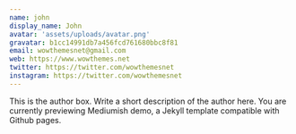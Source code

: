 ```yaml
---
name: john
display_name: John
avatar: 'assets/uploads/avatar.png'
gravatar: b1cc14991db7a456fcd761680bbc8f81
email: wowthemesnet@gmail.com
web: https://www.wowthemes.net
twitter: https://twitter.com/wowthemesnet
instagram: https://twitter.com/wowthemesnet
---
```

This is the author box. Write a short description of the author here. You are currently previewing Mediumish demo, a Jekyll template compatible with Github pages.